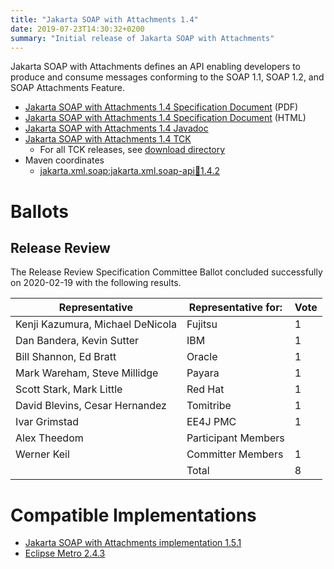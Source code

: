 ```yaml
---
title: "Jakarta SOAP with Attachments 1.4"
date: 2019-07-23T14:30:32+0200
summary: "Initial release of Jakarta SOAP with Attachments"
---
```

Jakarta SOAP with Attachments defines an API enabling developers to produce
and consume messages conforming to the SOAP 1.1, SOAP 1.2, and SOAP Attachments Feature.

* [Jakarta SOAP with Attachments 1.4 Specification Document](./soap-spec-1.4.pdf) (PDF)
* [Jakarta SOAP with Attachments 1.4 Specification Document](./soap-spec-1.4.html) (HTML)
* [Jakarta SOAP with Attachments 1.4 Javadoc](./apidocs/index.html?javax/xml/soap/package-summary.html)
* [Jakarta SOAP with Attachments 1.4 TCK](http://download.eclipse.org/ee4j/soap-attachments/tck/eftl/jakarta-soap-tck-1.4.0.zip)
  * For all TCK releases, see [download directory](https://download.eclipse.org/jakartaee/soap-attachments/1.4/)
* Maven coordinates
  * [jakarta.xml.soap:jakarta.xml.soap-api:jar:1.4.2](https://central.sonatype.com/artifact/jakarta.xml.soap/jakarta.xml.soap-api/1.4.2/jar)

# Ballots

## Release Review

The Release Review Specification Committee Ballot concluded successfully on 2020-02-19 with the following results.

| Representative                                 | Representative for: | Vote |
|------------------------------------------------|---------------------|------|
| Kenji Kazumura, Michael DeNicola               | Fujitsu             |   1  |
| Dan Bandera, Kevin Sutter                      | IBM                 |   1  |
| Bill Shannon, Ed Bratt                         | Oracle              |   1  |
| Mark Wareham, Steve Millidge                   | Payara              |   1  |
| Scott Stark, Mark Little                       | Red Hat             |   1  |
| David Blevins, Cesar Hernandez                 | Tomitribe           |   1  |
| Ivar Grimstad                                  | EE4J PMC            |   1  |
| Alex Theedom                                   | Participant Members |      |
| Werner Keil                                    | Committer Members   |   1  |
|                                                | Total               |   8  |

# Compatible Implementations

* [Jakarta SOAP with Attachments implementation 1.5.1](https://eclipse-ee4j.github.io/metro-saaj/)
* [Eclipse Metro 2.4.3](https://eclipse-ee4j.github.io/metro-wsit/)
